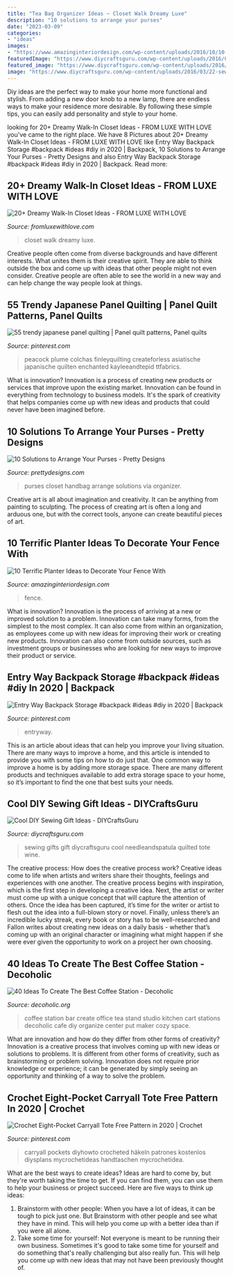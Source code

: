 ```yaml
---
title: "Tea Bag Organizer Ideas ~ Closet Walk Dreamy Luxe"
description: "10 solutions to arrange your purses"
date: "2023-03-09"
categories:
- "ideas"
images:
- "https://www.amazinginteriordesign.com/wp-content/uploads/2016/10/10-terrific-planter-ideas-to-decorate-your-fence-with-2.jpg"
featuredImage: "https://www.diycraftsguru.com/wp-content/uploads/2016/03/22-sewing-gifts-featured-image.jpg"
featured_image: "https://www.diycraftsguru.com/wp-content/uploads/2016/03/22-sewing-gifts-featured-image.jpg"
image: "https://www.diycraftsguru.com/wp-content/uploads/2016/03/22-sewing-gifts-featured-image.jpg"
---
```



Diy ideas are the perfect way to make your home more functional and stylish. From adding a new door knob to a new lamp, there are endless ways to make your residence more desirable. By following these simple tips, you can easily add personality and style to your home.

	

		
looking for 20+ Dreamy Walk-In Closet Ideas - FROM LUXE WITH LOVE you've came to the right place. We have 8 Pictures about 20+ Dreamy Walk-In Closet Ideas - FROM LUXE WITH LOVE like Entry Way Backpack Storage #backpack #ideas #diy in 2020 | Backpack, 10 Solutions to Arrange Your Purses - Pretty Designs and also Entry Way Backpack Storage #backpack #ideas #diy in 2020 | Backpack. Read more:
		
    
## 20+ Dreamy Walk-In Closet Ideas - FROM LUXE WITH LOVE

<img loading=lazy src="https://i1.wp.com/fromluxewithlove.com/wp-content/uploads/2018/01/Amazing-Walk-In-Closet-Ideas-44.jpg?resize=557%2C835" onerror="this.onerror=null;this.src='https://tse2.mm.bing.net/th?id=OIP.DWU7CiIxu7tUQgW3Aw1HBAHaLG&amp;pid=15.1';" alt="20+ Dreamy Walk-In Closet Ideas - FROM LUXE WITH LOVE">

_Source: fromluxewithlove.com_

>closet walk dreamy luxe. 

	

Creative people often come from diverse backgrounds and have different interests. What unites them is their creative spirit. They are able to think outside the box and come up with ideas that other people might not even consider. Creative people are often able to see the world in a new way and can help change the way people look at things.

    
## 55 Trendy Japanese Panel Quilting | Panel Quilt Patterns, Panel Quilts

<img loading=lazy src="https://i.pinimg.com/736x/62/cb/90/62cb90e789fd68152d2d4c52e27f9440.jpg" onerror="this.onerror=null;this.src='https://tse1.mm.bing.net/th?id=OIP.HDjB9ggKmkCwpgdeXs-nTAAAAA&amp;pid=15.1';" alt="55 trendy japanese panel quilting | Panel quilt patterns, Panel quilts">

_Source: pinterest.com_

>peacock plume colchas finleyquilting createforless asiatische japanische quilten enchanted kayleeandtepid ttfabrics. 

	

What is innovation?
Innovation is a process of creating new products or services that improve upon the existing market. Innovation can be found in everything from technology to business models. It's the spark of creativity that helps companies come up with new ideas and products that could never have been imagined before.

    
## 10 Solutions To Arrange Your Purses - Pretty Designs

<img loading=lazy src="https://www.prettydesigns.com/wp-content/uploads/2014/07/Handbag-Closet.jpg" onerror="this.onerror=null;this.src='https://tse4.mm.bing.net/th?id=OIP.AGBktNH46_AeTvEUDBr8jwHaKv&amp;pid=15.1';" alt="10 Solutions to Arrange Your Purses - Pretty Designs">

_Source: prettydesigns.com_

>purses closet handbag arrange solutions via organizer. 

	

Creative art is all about imagination and creativity. It can be anything from painting to sculpting. The process of creating art is often a long and arduous one, but with the correct tools, anyone can create beautiful pieces of art.

    
## 10 Terrific Planter Ideas To Decorate Your Fence With

<img loading=lazy src="https://www.amazinginteriordesign.com/wp-content/uploads/2016/10/10-terrific-planter-ideas-to-decorate-your-fence-with-2.jpg" onerror="this.onerror=null;this.src='https://tse4.mm.bing.net/th?id=OIP.HjEt9YXbxHV9qS-qj_rMeQHaJ3&amp;pid=15.1';" alt="10 Terrific Planter Ideas to Decorate Your Fence With">

_Source: amazinginteriordesign.com_

>fence. 

	

What is innovation?
Innovation is the process of arriving at a new or improved solution to a problem. Innovation can take many forms, from the simplest to the most complex. It can also come from within an organization, as employees come up with new ideas for improving their work or creating new products. Innovation can also come from outside sources, such as investment groups or businesses who are looking for new ways to improve their product or service.

    
## Entry Way Backpack Storage #backpack #ideas #diy In 2020 | Backpack

<img loading=lazy src="https://i.pinimg.com/736x/94/1b/73/941b73511186df20e7ec1503d5f1a7c9.jpg" onerror="this.onerror=null;this.src='https://tse4.mm.bing.net/th?id=OIP.zbg209PzUgQ6_BLBiT_Q8wAAAA&amp;pid=15.1';" alt="Entry Way Backpack Storage #backpack #ideas #diy in 2020 | Backpack">

_Source: pinterest.com_

>entryway. 

	

This is an article about ideas that can help you improve your living situation. There are many ways to improve a home, and this article is intended to provide you with some tips on how to do just that. One common way to improve a home is by adding more storage space. There are many different products and techniques available to add extra storage space to your home, so it’s important to find the one that best suits your needs.

    
## Cool DIY Sewing Gift Ideas - DIYCraftsGuru

<img loading=lazy src="https://www.diycraftsguru.com/wp-content/uploads/2016/03/22-sewing-gifts-featured-image.jpg" onerror="this.onerror=null;this.src='https://tse1.mm.bing.net/th?id=OIP.vfhigw9q2tY2NQI5j0PXZAHaJ3&amp;pid=15.1';" alt="Cool DIY Sewing Gift Ideas - DIYCraftsGuru">

_Source: diycraftsguru.com_

>sewing gifts gift diycraftsguru cool needleandspatula quilted tote wine. 

	

The creative process: How does the creative process work?
Creative ideas come to life when artists and writers share their thoughts, feelings and experiences with one another. The creative process begins with inspiration, which is the first step in developing a creative idea. Next, the artist or writer must come up with a unique concept that will capture the attention of others. Once the idea has been captured, it’s time for the writer or artist to flesh out the idea into a full-blown story or novel. Finally, unless there’s an incredible lucky streak, every book or story has to be well-researched and Fallon writes about creating new ideas on a daily basis - whether that’s coming up with an original character or imagining what might happen if she were ever given the opportunity to work on a project her own choosing.

    
## 40 Ideas To Create The Best Coffee Station - Decoholic

<img loading=lazy src="http://decoholic.org/wp-content/uploads/2014/11/home-coffee-stand.jpg" onerror="this.onerror=null;this.src='https://tse4.mm.bing.net/th?id=OIP._EMbQIk56oCx1vc4TQoKoAHaLH&amp;pid=15.1';" alt="40 Ideas To Create The Best Coffee Station - Decoholic">

_Source: decoholic.org_

>coffee station bar create office tea stand studio kitchen cart stations decoholic cafe diy organize center put maker cozy space. 

	

What are innovation and how do they differ from other forms of creativity?
Innovation is a creative process that involves coming up with new ideas or solutions to problems. It is different from other forms of creativity, such as brainstorming or problem solving. Innovation does not require prior knowledge or experience; it can be generated by simply seeing an opportunity and thinking of a way to solve the problem.

    
## Crochet Eight-Pocket Carryall Tote Free Pattern In 2020 | Crochet

<img loading=lazy src="https://i.pinimg.com/736x/8d/8f/aa/8d8faa8000bb1c7108e76551e8c69a24.jpg" onerror="this.onerror=null;this.src='https://tse4.mm.bing.net/th?id=OIP.5fllyo1yxurnukwhcHMDIgHaOj&amp;pid=15.1';" alt="Crochet Eight-Pocket Carryall Tote Free Pattern in 2020 | Crochet">

_Source: pinterest.com_

>carryall pockets diyhowto crocheted häkeln patrones kostenlos diysplans mycrochetideas handtaschen mycrochetidea. 

	

What are the best ways to create ideas?
Ideas are hard to come by, but they're worth taking the time to get. If you can find them, you can use them to help your business or project succeed. Here are five ways to think up ideas: 
1. Brainstorm with other people: When you have a lot of ideas, it can be tough to pick just one. But Brainstorm with other people and see what they have in mind. This will help you come up with a better idea than if you were all alone. 
2. Take some time for yourself: Not everyone is meant to be running their own business. Sometimes it's good to take some time for yourself and do something that's really challenging but also really fun. This will help you come up with new ideas that may not have been previously thought of. 


